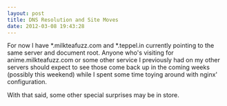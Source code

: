 ```yaml
---
layout: post
title: DNS Resolution and Site Moves
date: 2012-03-08 19:43:28
---
```

For now I have \*.milkteafuzz.com and \*.teppel.in currently pointing to the same 
server and document root. Anyone who's visiting for anime.milkteafuzz.com or some 
other service I previously had on my other servers should expect to see those come 
back up in the coming weeks (possibly this weekend) while I spent some time toying 
around with nginx' configuration.

With that said, some other special surprises may be in store.
